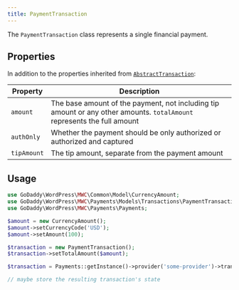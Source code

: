 ```yaml
---
title: PaymentTransaction
---
```


The `PaymentTransaction` class represents a single financial payment.

## Properties
In addition to the properties inherited from [`AbstractTransaction`](abstract-transaction):

|Property|Description|
|-|-|
|`amount`|The base amount of the payment, not including tip amount or any other amounts. `totalAmount` represents the full amount|
|`authOnly`|Whether the payment should be only authorized or authorized and captured|
|`tipAmount`|The tip amount, separate from the payment amount|

## Usage
```php
use GoDaddy\WordPress\MWC\Common\Model\CurrencyAmount;
use GoDaddy\WordPress\MWC\Payments\Models\Transactions\PaymentTransaction;
use GoDaddy\WordPress\MWC\Payments\Payments;

$amount = new CurrencyAmount();
$amount->setCurrencyCode('USD');
$amount->setAmount(100);

$transaction = new PaymentTransaction();
$transaction->setTotalAmount($amount);

$transaction = Payments::getInstance()->provider('some-provider')->transactions()->pay($transaction);

// maybe store the resulting transaction's state
```
